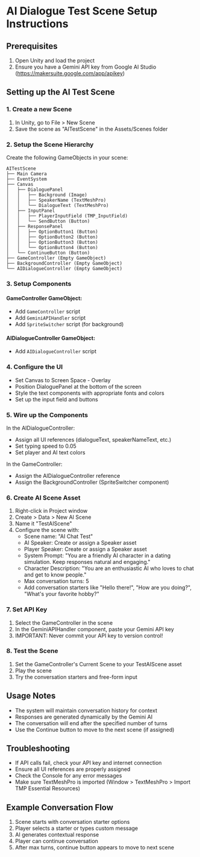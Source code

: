 # AI Dialogue Test Scene Setup Instructions

## Prerequisites
1. Open Unity and load the project
2. Ensure you have a Gemini API key from Google AI Studio (https://makersuite.google.com/app/apikey)

## Setting up the AI Test Scene

### 1. Create a new Scene
1. In Unity, go to File > New Scene
2. Save the scene as "AITestScene" in the Assets/Scenes folder

### 2. Setup the Scene Hierarchy
Create the following GameObjects in your scene:

```
AITestScene
├── Main Camera
├── EventSystem
├── Canvas
│   ├── DialoguePanel
│   │   ├── Background (Image)
│   │   ├── SpeakerName (TextMeshPro)
│   │   └── DialogueText (TextMeshPro)
│   ├── InputPanel
│   │   ├── PlayerInputField (TMP_InputField)
│   │   └── SendButton (Button)
│   ├── ResponsePanel
│   │   ├── OptionButton1 (Button)
│   │   ├── OptionButton2 (Button)
│   │   ├── OptionButton3 (Button)
│   │   └── OptionButton4 (Button)
│   └── ContinueButton (Button)
├── GameController (Empty GameObject)
├── BackgroundController (Empty GameObject)
└── AIDialogueController (Empty GameObject)
```

### 3. Setup Components

#### GameController GameObject:
- Add `GameController` script
- Add `GeminiAPIHandler` script
- Add `SpriteSwitcher` script (for background)

#### AIDialogueController GameObject:
- Add `AIDialogueController` script

### 4. Configure the UI
- Set Canvas to Screen Space - Overlay
- Position DialoguePanel at the bottom of the screen
- Style the text components with appropriate fonts and colors
- Set up the input field and buttons

### 5. Wire up the Components
In the AIDialogueController:
- Assign all UI references (dialogueText, speakerNameText, etc.)
- Set typing speed to 0.05
- Set player and AI text colors

In the GameController:
- Assign the AIDialogueController reference
- Assign the BackgroundController (SpriteSwitcher component)

### 6. Create AI Scene Asset
1. Right-click in Project window
2. Create > Data > New AI Scene
3. Name it "TestAIScene"
4. Configure the scene with:
   - Scene name: "AI Chat Test"
   - AI Speaker: Create or assign a Speaker asset
   - Player Speaker: Create or assign a Speaker asset
   - System Prompt: "You are a friendly AI character in a dating simulation. Keep responses natural and engaging."
   - Character Description: "You are an enthusiastic AI who loves to chat and get to know people."
   - Max conversation turns: 5
   - Add conversation starters like "Hello there!", "How are you doing?", "What's your favorite hobby?"

### 7. Set API Key
1. Select the GameController in the scene
2. In the GeminiAPIHandler component, paste your Gemini API key
3. IMPORTANT: Never commit your API key to version control!

### 8. Test the Scene
1. Set the GameController's Current Scene to your TestAIScene asset
2. Play the scene
3. Try the conversation starters and free-form input

## Usage Notes
- The system will maintain conversation history for context
- Responses are generated dynamically by the Gemini AI
- The conversation will end after the specified number of turns
- Use the Continue button to move to the next scene (if assigned)

## Troubleshooting
- If API calls fail, check your API key and internet connection
- Ensure all UI references are properly assigned
- Check the Console for any error messages
- Make sure TextMeshPro is imported (Window > TextMeshPro > Import TMP Essential Resources)

## Example Conversation Flow
1. Scene starts with conversation starter options
2. Player selects a starter or types custom message
3. AI generates contextual response
4. Player can continue conversation
5. After max turns, continue button appears to move to next scene
